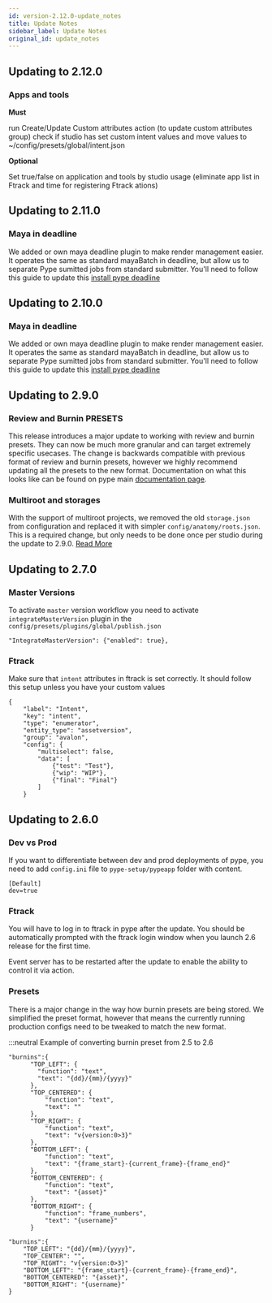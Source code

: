 ```yaml
---
id: version-2.12.0-update_notes
title: Update Notes
sidebar_label: Update Notes
original_id: update_notes
---
```


<a name="update_to_2.12.0"></a>
## Updating to 2.12.0 ##

### Apps and tools

**Must**

run Create/Update Custom attributes action (to update custom attributes group)
check if studio has set custom intent values and move values to ~/config/presets/global/intent.json

**Optional**

Set true/false on application and tools by studio usage (eliminate app list in Ftrack and time for registering Ftrack ations)



<a name="update_to_2.11.0"></a>
## Updating to 2.11.0 ##

### Maya in deadline

We added or own maya deadline plugin to make render management easier. It operates the same as standard mayaBatch in deadline, but allow us to separate Pype sumitted jobs from standard submitter. You'll need to follow this guide to update this [install pype deadline](https://pype.club/docs/admin_hosts#pype-dealine-supplement-code)


<a name="update_to_2.10.0"></a>
## Updating to 2.10.0 ##

### Maya in deadline

We added or own maya deadline plugin to make render management easier. It operates the same as standard mayaBatch in deadline, but allow us to separate Pype sumitted jobs from standard submitter. You'll need to follow this guide to update this [install pype deadline](https://pype.club/docs/admin_hosts#pype-dealine-supplement-code)


<a name="update_to_2.9.0"></a>
## Updating to 2.9.0 ##

### Review and Burnin PRESETS

This release introduces a major update to working with review and burnin presets. They can now be much more granular and can target extremely specific usecases. The change is backwards compatible with previous format of review and burnin presets, however we highly recommend updating all the presets to the new format. Documentation on what this looks like can be found on pype main [documentation page](https://pype.club/docs/admin_presets_plugins#publishjson).


### Multiroot and storages

With the support of multiroot projects, we removed the old `storage.json` from configuration and replaced it with simpler `config/anatomy/roots.json`. This is a required change, but only needs to be done once per studio during the update to 2.9.0. [Read More](https://pype.club/docs/next/admin_config#roots)



<a name="update_to_2.7.0"></a>
## Updating to 2.7.0 ##

### Master Versions
To activate `master` version workflow you need to activate `integrateMasterVersion` plugin in the `config/presets/plugins/global/publish.json`

```
"IntegrateMasterVersion": {"enabled": true},
```

### Ftrack

Make sure that `intent` attributes in ftrack is set correctly. It should follow this setup unless you have your custom values
```
{
    "label": "Intent",
    "key": "intent",
    "type": "enumerator",
    "entity_type": "assetversion",
    "group": "avalon",
    "config": {
        "multiselect": false,
        "data": [
            {"test": "Test"},
            {"wip": "WIP"},
            {"final": "Final"}
        ]
    }
```


<a name="update_to_2.6.0"></a>
## Updating to 2.6.0 ##

### Dev vs Prod

If you want to differentiate between dev and prod deployments of pype, you need to add `config.ini` file to `pype-setup/pypeapp` folder with content.

```
[Default]
dev=true
```

### Ftrack

You will have to log in to ftrack in pype after the update. You should be automatically prompted with the ftrack login window when you launch 2.6 release for the first time.

Event server has to be restarted after the update to enable the ability to control it via action.


### Presets

There is a major change in the way how burnin presets are being stored. We simplified the preset format, however that means the currently running production configs need to be tweaked to match the new format.

:::neutral Example of converting burnin preset from 2.5 to 2.6
<!--DOCUSAURUS_CODE_TABS-->

<!--2.5 burnin preset-->

```
"burnins":{
      "TOP_LEFT": {
        "function": "text",
        "text": "{dd}/{mm}/{yyyy}"
      },
      "TOP_CENTERED": {
          "function": "text",
          "text": ""
      },
      "TOP_RIGHT": {
          "function": "text",
          "text": "v{version:0>3}"
      },
      "BOTTOM_LEFT": {
          "function": "text",
          "text": "{frame_start}-{current_frame}-{frame_end}"
      },
      "BOTTOM_CENTERED": {
          "function": "text",
          "text": "{asset}"
      },
      "BOTTOM_RIGHT": {
          "function": "frame_numbers",
          "text": "{username}"
      }
```

<!--2.6 burnin preset-->
```
"burnins":{
    "TOP_LEFT": "{dd}/{mm}/{yyyy}",
    "TOP_CENTER": "",
    "TOP_RIGHT": "v{version:0>3}"
    "BOTTOM_LEFT": "{frame_start}-{current_frame}-{frame_end}",
    "BOTTOM_CENTERED": "{asset}",
    "BOTTOM_RIGHT": "{username}"
}
```

<!--END_DOCUSAURUS_CODE_TABS-->
